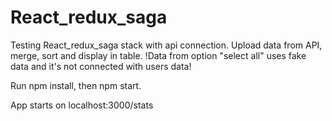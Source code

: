 # React_redux_saga
Testing React_redux_saga stack with api connection. Upload data from API, merge, sort and display in table.
!Data from option "select all" uses fake data and it's not connected with users data!

Run npm install, then npm start. 

App starts on localhost:3000/stats


